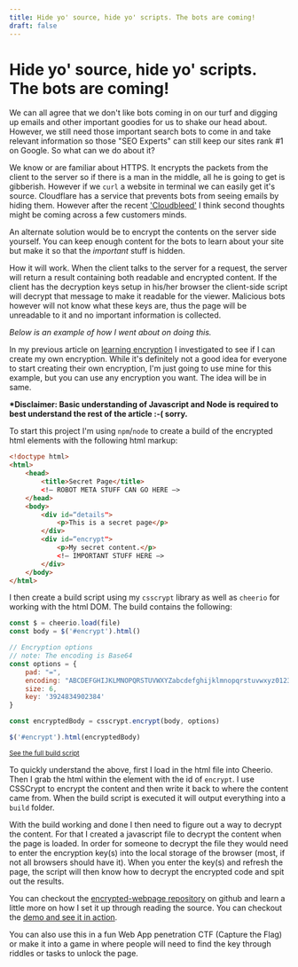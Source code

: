 ```yaml
---
title: Hide yo' source, hide yo' scripts. The bots are coming!
draft: false
---
```

# Hide yo' source, hide yo' scripts. The bots are coming!

We can all agree that we don't like bots coming in on our turf and digging up
emails and other important goodies for us to shake our head about. However, we
still need those important search bots to come in and take relevant information
so those "SEO Experts" can still keep our sites rank #1 on Google. So what can
we do about it?

We know or are familiar about HTTPS. It encrypts the packets from the client to
the server so if there is a man in the middle, all he is going to get is
gibberish. However if we `curl` a website in terminal we can easily get it's
source. Cloudflare has a service that prevents bots from seeing emails by hiding
them. However after the recent ['Cloudbleed'](https://en.wikipedia.org/wiki/Cloudbleed)
I think second thoughts might be coming across a few customers minds.

An alternate solution would be to encrypt the contents on the server side
yourself. You can keep enough content for the bots to learn about your site but
make it so that the _important_ stuff is hidden.

How it will work. When the client talks to the server for a request, the server
will return a result containing both readable and encrypted content. If the
client has the decryption keys setup in his/her browser the client-side script
will decrypt that message to make it readable for the viewer. Malicious bots
however will not know what these keys are, thus the page will be unreadable to
it and no important information is collected.

_Below is an example of how I went about on doing this._

In my previous article on [learning encryption]() I investigated to see if I
can create my own encryption. While it's definitely not a good idea for everyone
to start creating their own encryption, I'm just going to use mine for this
example, but you can use any encryption you want. The idea will be in same.

__*Disclaimer: Basic understanding of Javascript and Node is required to best
understand the rest of the article :-( sorry.__

To start this project I'm using `npm`/`node` to create a build of the encrypted
html elements with the following html markup:

```html
<!doctype html>
<html>
	<head>
		<title>Secret Page</title>
		<!— ROBOT META STUFF CAN GO HERE —>
	</head>
	<body>
		<div id=“details">
			<p>This is a secret page</p>
		</div>
		<div id=“encrypt">
			<p>My secret content.</p>
			<!— IMPORTANT STUFF HERE —>
		</div>
	</body>
</html>
```

I then create a build script using my `csscrypt` library as well as `cheerio`
for working with the html DOM. The build contains the following:

```javascript
const $ = cheerio.load(file)
const body = $('#encrypt').html()

// Encryption options
// note: The encoding is Base64
const options = {
    pad: "=",
    encoding: "ABCDEFGHIJKLMNOPQRSTUVWXYZabcdefghijklmnopqrstuvwxyz0123456789+/",
    size: 6,
    key: '3924834902384'
}

const encryptedBody = csscrypt.encrypt(body, options)

$('#encrypt').html(encryptedBody)
```
<small>[See the full build script](https://github.com/csmets/encrypted-webpage/blob/master/build.js)</small>

To quickly understand the above, first I load in the html file into Cheerio.
Then I grab the html within the element with the id of `encrypt`. I use CSSCrypt
to encrypt the content and then write it back to where the content came from.
When the build script is executed it will output everything into a `build`
folder.

With the build working and done I then need to figure out a way to decrypt the
content. For that I created a javascript file to decrypt the content when the
page is loaded. In order for someone to decrypt the file they would need to
enter the encryption key(s) into the local storage of the browser (most, if not
all browsers should have it). When you enter the key(s) and refresh the page,
the script will then know how to decrypt the encrypted code and spit out the
results.

You can checkout the [encrypted-webpage repository](https://github.com/csmets/encrypted-webpage)
on github and learn a little more on how I set it up through reading the source.
You can checkout the [demo and see it in action](https://csmets.github.io/encrypted-webpage/).

You can also use this in a fun Web App penetration CTF (Capture the Flag) or
make it into a game in where people will need to find the key through riddles
or tasks to unlock the page.
